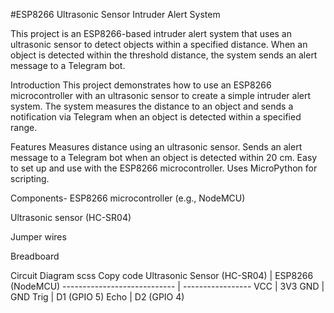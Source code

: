 #ESP8266 Ultrasonic Sensor Intruder Alert System

This project is an ESP8266-based intruder alert system that uses an ultrasonic sensor to detect objects within a specified distance. When an object is detected within the threshold distance, the system sends an alert message to a Telegram bot.

Introduction
This project demonstrates how to use an ESP8266 microcontroller with an ultrasonic sensor to create a simple intruder alert system. The system measures the distance to an object and sends a notification via Telegram when an object is detected within a specified range.

Features
Measures distance using an ultrasonic sensor.
Sends an alert message to a Telegram bot when an object is detected within 20 cm.
Easy to set up and use with the ESP8266 microcontroller.
Uses MicroPython for scripting.

Components-
ESP8266 microcontroller (e.g., NodeMCU)

Ultrasonic sensor (HC-SR04)

Jumper wires

Breadboard

Circuit Diagram
scss
Copy code
Ultrasonic Sensor (HC-SR04)  | ESP8266 (NodeMCU)
---------------------------- | -----------------
VCC                          | 3V3
GND                          | GND
Trig                         | D1 (GPIO 5)
Echo                         | D2 (GPIO 4)
